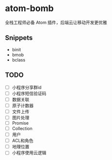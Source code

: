 # atom-bomb

全栈工程师必备 Atom 插件，后端云让移动开发更优雅

## Snippets

- binit
- bmob
- bclass

## TODO
- [ ] 小程序分享群id
- [ ] 小程序短信验证码
- [ ] 数据关联
- [ ] 原子计数器
- [ ] 文件上传
- [ ] 图片处理
- [ ] Promise
- [ ] Collection
- [ ] 用户
- [ ] ACL和角色
- [ ] 地理位置
- [ ] 小程序使用云逻辑
